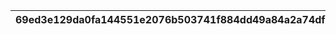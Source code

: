 |69ed3e129da0fa144551e2076b503741f884dd49a84a2a74df28aa8b14f09d52|e3b7a4f7f00e8475357f6a9287277d7be552e23877030c987514295e5a085e01|b04e03aad0fe91e3b03b25e77cb4d05041c93cba82bef85ded7869c8c82716d4|64dabcb20bacf1112997077c5d2007c0c424700f16ab2b8fd8566bea4e41b203|07ed9521a111f26dba59b43f8f461195c4486a17c1f5e7f818c5b9fefd2de656|bc0ba6912c896cca6c74cb1b8b1e68e41acafc8595c2be5a422d3b400160d7fc|05d2d4d0f4cc949165d25730c528ba4bfbf1bc194ba06b68818585786159f700|43a21671bcef1a02259952485d531f7f73a7cd351250eace40caa3bc3a8ebe94|f007b8e2a94f5d3f95bf4d4d9ec2f26ca40bef2b4e6e6ed0284354b3e83a6b23|
| --- | --- | --- | --- | --- | --- | --- | --- | --- |